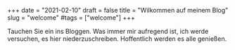 +++
date = "2021-02-10"
draft = false
title = "Wilkommen auf meinem Blog"
slug = "welcome"
#tags = ["welcome"]
+++

Tauchen Sie ein ins Bloggen. Was immer mir aufregend ist, ich werde versuchen, es hier niederzuschreiben. Hoffentlich werden es alle genießen.